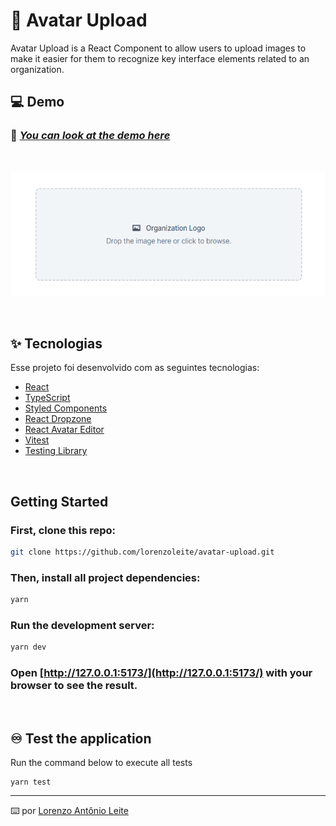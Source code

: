 # 📸 Avatar Upload

Avatar Upload is a React Component to allow users to upload images to make it easier for them to recognize key interface elements related to an organization.

## 💻 Demo

### 🔗 [_You can look at the demo here_](https://)

<br />
<p align="center">
  <img height="200" src="public/demo.png" title="Pull Request">
</p>
<br/>

## ✨ Tecnologias

Esse projeto foi desenvolvido com as seguintes tecnologias:

- [React](https://react.dev/)
- [TypeScript](https://www.typescriptlang.org/)
- [Styled Components](https://styled-components.com/)
- [React Dropzone](https://react-dropzone.js.org/)
- [React Avatar Editor](https://www.npmjs.com/package/react-avatar-editor)
- [Vitest](https://vitest.dev/)
- [Testing Library](https://testing-library.com/)

<br/>

## Getting Started

### First, clone this repo:

```bash
git clone https://github.com/lorenzoleite/avatar-upload.git
```

### Then, install all project dependencies:

```bash
yarn
```

### Run the development server:

```bash
yarn dev
```

### Open [http://127.0.0.1:5173/](http://127.0.0.1:5173/) with your browser to see the result.

<br/>

## ♾️ Test the application

Run the command below to execute all tests

```
yarn test
```

---

⌨️ por [Lorenzo Antônio Leite](https://www.linkedin.com/in/lorenzoleite/)
